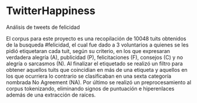# TwitterHappiness
Análisis de tweets de felicidad 

El corpus para este proyecto es una recopilación de 10048 tuits obtenidos de la busqueda #felicidad, el cual fue dado a 3 voluntarios a quienes se les pidió etiquetaran cada tuit, según su criterio, en los que expresaran verdadera alegría (A), publicidad (P), felicitaciones (F), consejos (C) y no alegría o sarcasmos (N). Al finalizar el etiquetado se realizó un filtro para obtener aquellos tuits que coincidian en más de una etiqueta y aquellos en los que ocurriera lo contrario se clasificaban en una sexta categoría nombrada No Agreement (NA). Por último se realizó un preprocesamiento al corpus tokenizando, eliminando signos de puntuación e hiperenlaces además de una extracción de raíces.
